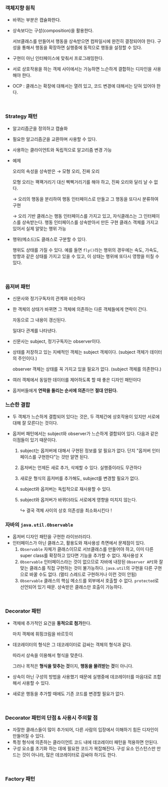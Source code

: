 ### 객체지향 원칙

- 바뀌는 부분은 캡슐화한다.

- 상속보다는 구성(composition)을 활용한다.

  서브클래스를 만들어서 행동을 상속받으면 컴파일시에 완전히 결정되어야 한다. 구성을 통해서 행동을 확장하면 실행중에 동적으로 행동을 설정할 수 있다.

- 구현이 아닌 인터페이스에 맞춰서 프로그래밍한다.

- 서로 상호작용을 하는 객체 사이에서는 가능하면 느슨하게 결합하는 디자인을 사용해야 한다.

- OCP : 클래스는 확장에 대해서는 열려 있고, 코드 변경에 대해서는 닫혀 있어야 한다.

<br>

### Strategy 패턴

- 알고리즘군을 정의하고 캡슐화

- 필요한 알고리즘군을 교환하며 사용할 수 있다. 

- 사용하는 클라이언트와 독립적으로 알고리즘 변경 가능

- 예제

  오리의 속성을 상속받은 → 모형 오리, 진짜 오리

  모형 오리는 꽥꽥거리기 대신 삑삑거리기를 해야 하고, 진짜 오리와 달리 날 수 없다.

  → 오리의 행동을 분리하여 행동 인터페이스로 만들고 그 행동을 또다시 분류하여 구현

  → 오리 기반 클래스는 행동 인터페이스를 가지고 있고, 자식클래스는 그 인터페이스를 상속받는다. 행동 인터페이스를 상속받아서 만든 구현 클래스 객체를 가지고 있어서 실제 알맞는 행위 가능

- 행위(메소드)도 클래스로 구분할 수 있다.

  행위도 상태를 가질 수 있다. 예를 들면 `fly()`라는 행위의 경우에는 속도, 가속도, 방향과 같은 상태를 가지고 있을 수 있고, 이 상태는 행위에 또다시 영향을 미칠 수 있다.

<br>

### 옵저버 패턴

- 신문사와 정기구독자의 관계와 비슷하다

- 한 객체의 상태가 바뀌면 그 객체에 의존하는 다른 객체들에게 연락이 간다.

  자동으로 그 내용이 갱신된다.

  일대다 관계를 나타낸다.

- 신문사는 subject, 정기구독자는 observer이다.

- 상태를 저장하고 있는 지배적인 객체는 subject 객체이다. (subject 객체가 데이터의 주인이다.)

  observer 객체는 상태를 꼭 가지고 있을 필요가 없다. (subject 객체를 의존한다.)

- 여러 객체에서 동일한 데이터를 제어하도록 할 때 좋은 디자인 패턴이다

- 옵저버들에게 **연락을 돌리는 순서에 의존**하면 **절대 안된다.**

### 느슨한 결합

- 두 객체가 느슨하게 결합되어 있다는 것은, 두 객체간에 상호작용이 있지만 서로에 대해 잘 모른다는 것이다.

- 옵저버 패턴에서는 subject와 observer가 느슨하게 결합되어 있다. 다음과 같은 이점들이 있기 때문이다.

  1. subject는 옵저버에 대해서 구현된 정보를 알 필요가 없다. 단지 "옵저버 인터페이스를 구현한다"는 것만 알면 된다.

  2. 옵저버는 언제든 새로 추가, 삭제할 수 있다. 실행중이라도 무관하다

  3. 새로운 형식의 옵저버를 추가해도, subject를 변경할 필요가 없다.

  4. subject와 옵저버는 독립적으로 재사용할 수 있다.

  5. subject와 옵저버가 바뀌더라도 서로에게 영향을 미치지 않는다.

     ↪ 결국 객체 사이의 상호 의존성을 최소화시킨다 !

### 자바의 `java.util.Observable`

- 옵저버 디자인 패턴을 구현한 라이브러리다.
- 인터페이스가 아닌 클래스고, 활용도와 재사용성 측면에서 문제점이 있다.
  1. `Observable` 자체가 클래스이므로 서브클래스를 만들어야 하고, 이미 다른 super class를 확장하고 있다면 기능을 추가할 수 없다. 재사용성 X
  2. `Observable` 인터페이스라는 것이 없으므로 자바에 내장된 `Observer API`와 잘 맞는 클래스를 직접 구현하는 것이 불가능하다. `java.util`의 구현을 다른 구현으로 바꿀 수도 없다. (멀티 스레드로 구현하거나 이런 것이 안됨)
  3. `Observable` 클래스의 핵심 메소드를 외부에서 호출할 수 없다. `protected`로 선언되어 있기 때문. 상속받은 클래스만 호출이 가능하다.

<br>

### Decorator 패턴

- 객체에 추가적인 요건을 **동적으로 첨가**한다.

  마치 객체에 휘핑크림을 바르듯이

- 데코레이터의 형식은 그 데코레이터로 감싸는 객체의 형식과 같다.

  따라서 상속을 이용해서 형식을 맞춘다.

  그러나 목적은 **형식을 맞추는 것**이지, **행동을 물려받는 것**이 아니다.

- 상속이 아닌 구성의 방법을 사용했기 때문에 실행중에 데코레이터를 마음대로 조합해서 사용할 수 있다. 

- 새로운 행동을 추가할 때에도 기존 코드를 변경할 필요가 없다.

<br>

### Decorator 패턴의 단점 & 사용시 주의할 점

- 자잘한 클래스들이 많이 추가되어, 다른 사람의 입장에서 이해하기 힘든 디자인이 만들어질 수 있다.
- 특정 형식에 의존하는 클라이언트 코드 내에 데코레이터 패턴을 적용하면 안된다. 
- 구성 요소를 초기화 하는 데에 필요한 코드가 복잡해진다. 구성 요소 인스턴스만 만드는 것이 아니라, 많은 데코레이터로 감싸야 하기도 한다.

<br>

### Factory 패턴

